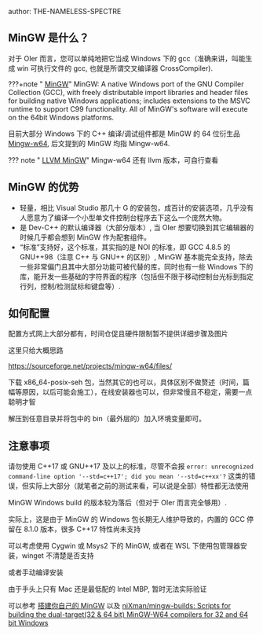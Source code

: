 author: THE-NAMELESS-SPECTRE

## MinGW 是什么？

对于 OIer 而言，您可以单纯地把它当成 Windows 下的 gcc（准确来讲，叫能生成 win 可执行文件的 gcc, 也就是所谓交叉编译器 CrossCompiler).

???+note " [MinGW](https://sourceforge.net/projects/mingw/)"
    MinGW: A native Windows port of the GNU Compiler Collection (GCC), with freely distributable import libraries and header files for building native Windows applications; includes extensions to the MSVC runtime to support C99 functionality. All of MinGW's software will execute on the 64bit Windows platforms.

目前大部分 Windows 下的 C++ 编译/调试组件都是 MinGW 的 64 位衍生品 [Mingw-w64](http://www.mingw-w64.org/), 后文提到的 MinGW 均指 Mingw-w64.

??? note " [LLVM MinGW](https://github.com/mstorsjo/llvm-mingw)"
    Mingw-w64 还有 llvm 版本，可自行查看

## MinGW 的优势

- 轻量，相比 Visual Studio 那几十 G 的安装包，成百计的安装选项，几乎没有人愿意为了编译一个小型单文件控制台程序去下这么一个庞然大物。
- 是 Dev-C++ 的默认编译器（大部分版本）, 当 OIer 想要切换到其它编辑器的时候几乎都会想到 MinGW 作为配套组件。
- “标准”支持好，这个标准，其实指的是 NOI 的标准，即 GCC 4.8.5 的 GNU++98（注意 C++ 与 GNU++ 的区别）, MinGW 基本能完全支持，除去一些非常偏门且其中大部分功能可被代替的库，同时也有一些 Windows 下的库，能开发一些基础的字符界面的程序（包括但不限于移动控制台光标到指定行列，控制/检测鼠标和键盘等）.

## 如何配置

配置方式网上大部分都有，时间仓促且硬件限制暂不提供详细步骤及图片

这里只给大概思路

<https://sourceforge.net/projects/mingw-w64/files/>

下载 x86_64-posix-seh 包，当然其它的也可以，具体区别不做赘述（时间，篇幅等原因，以后可能会施工），在线安装器也可以，但非常慢且不稳定，需要一点聪明才智

解压到任意目录并将包中的 bin（最外层的）加入环境变量即可。

## 注意事项

请勿使用 C++17 或 GNU++17 及以上的标准，尽管不会报 `error: unrecognized command-line option '--std=c++17'; did you mean '--std=c++xx'?` 这类的错误，但实际上大部分（就笔者之前的测试来看，可以说是全部）特性都无法使用

MinGW Windows build 的版本较为落后（但对于 OIer 而言完全够用）.

实际上，这是由于 MinGW 的 Windows 包长期无人维护导致的，内置的 GCC 停留在 8.1.0 版本，很多 C++17 特性尚未支持

可以考虑使用 Cygwin 或 Msys2 下的 MinGW, 或者在 WSL 下使用包管理器安装，winget 不清楚是否支持

或者手动编译安装

由于手头上只有 Mac 还是最低配的 Intel MBP, 暂时无法实际验证

可以参考 [搭建你自己的 MinGW](https://guyutongxue.github.io/blogs/build_mingw.html) 以及 [niXman/mingw-builds: Scripts for building the dual-target(32 & 64 bit) MinGW-W64 compilers for 32 and 64 bit Windows](https://github.com/niXman/mingw-builds)
